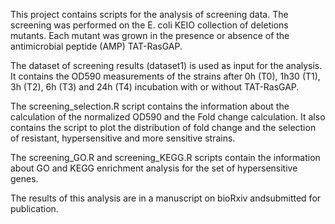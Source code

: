 This project contains scripts for the analysis of screening data. The screening was performed on the E. coli KEIO collection of deletions mutants. Each mutant was grown in the presence or absence of the antimicrobial peptide (AMP) TAT-RasGAP.

The dataset of screening results (dataset1) is used as input for the analysis. It contains the OD590 measurements of the strains after 0h (T0), 1h30 (T1), 3h (T2), 6h (T3) and 24h (T4) incubation with or without TAT-RasGAP. 

The screening_selection.R script contains the information about the calculation of the normalized OD590 and the Fold change calculation. It also contains the script to plot the distribution of fold change and the selection of resistant, hypersensitive and more sensitive strains.

The screening_GO.R and screening_KEGG.R scripts contain the information about GO and KEGG enrichment analysis for the set of hypersensitive genes. 

The results of this analysis are in a manuscript on bioRxiv andsubmitted for publication.



